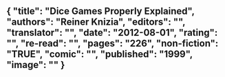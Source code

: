 {
 "title": "Dice Games Properly Explained",
 "authors": "Reiner Knizia",
 "editors": "",
 "translator": "",
 "date": "2012-08-01",
 "rating": "",
 "re-read": "",
 "pages": "226",
 "non-fiction": "TRUE",
 "comic": "",
 "published": "1999",
 "image": ""
}
---

